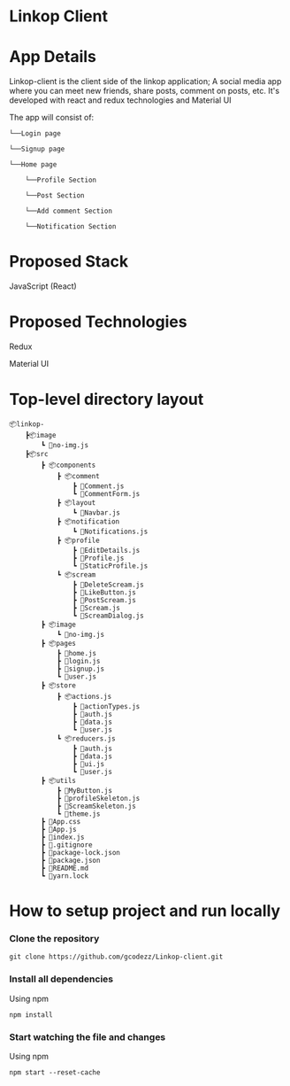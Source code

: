 # Linkop Client



# App Details
 Linkop-client is the client side of the linkop application; A social media app where you can meet new friends, share posts, comment on posts, etc. It's developed with react and redux technologies and Material UI

The app will consist of:

    └──Login page

    └──Signup page

    └──Home page

        └──Profile Section
        
        └──Post Section

        └──Add comment Section

        └──Notification Section



# Proposed Stack

JavaScript (React)

# Proposed Technologies

Redux

Material UI


# Top-level directory layout

    📦linkop-
        ┣📦image
            ┗ 📜no-img.js
        ┣📦src
            ┣ 📦components
                ┣ 📦comment
                    ┣ 📜Comment.js
                    ┗ 📜CommentForm.js
                ┣ 📦layout
                    ┗ 📜Navbar.js
                ┣ 📦notification
                    ┗ 📜Notifications.js
                ┣ 📦profile
                    ┣ 📜EditDetails.js
                    ┣ 📜Profile.js
                    ┗ 📜StaticProfile.js
                ┗ 📦scream
                    ┣ 📜DeleteScream.js
                    ┣ 📜LikeButton.js
                    ┣ 📜PostScream.js
                    ┣ 📜Scream.js
                    ┗ 📜ScreamDialog.js
            ┣ 📦image
                ┗ 📜no-img.js
            ┣ 📦pages
                ┣ 📜home.js
                ┣ 📜login.js
                ┣ 📜signup.js
                ┗ 📜user.js
            ┣ 📦store
                ┣ 📦actions.js
                    ┣ 📜actionTypes.js
                    ┣ 📜auth.js
                    ┣ 📜data.js
                    ┗ 📜user.js
                ┗ 📦reducers.js
                    ┣ 📜auth.js
                    ┣ 📜data.js
                    ┣ 📜ui.js
                    ┗ 📜user.js
            ┣ 📦utils
                ┣ 📜MyButton.js
                ┣ 📜profileSkeleton.js
                ┣ 📜ScreamSkeleton.js
                ┗ 📜theme.js
            ┣ 📜App.css
            ┣ 📜App.js
            ┣ 📜index.js
            ┣ 📜.gitignore
            ┣ 📜package-lock.json
            ┣ 📜package.json
            ┣ 📜README.md
            ┗ 📜yarn.lock


# How to setup project and run locally

### Clone the repository 

```
git clone https://github.com/gcodezz/Linkop-client.git

```

### Install all dependencies

Using npm

```
npm install
```

### Start watching the file and changes

Using npm

```
npm start --reset-cache
```
